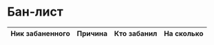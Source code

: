 # Бан-лист

<table id="banned-players-table">
        <thead>
            <tr>
                <th>Ник забаненного</th>
                <th>Причина</th>
                <th>Кто забанил</th>
                <th>На сколько</th>
            </tr>
        </thead>
        <tbody>
        </tbody>
</table>

<script>
        // Замените 'https://example.com/api/banned_players' на URL вашего веб-сервера
        fetch('https://api.catcraftmc.ru/banned-players')
            .then(response => response.json())
            .then(data => {
                const tableBody = document.querySelector('#banned-players-table tbody');

                data.forEach(player => {
                    const row = document.createElement('tr');

                    // Ник забаненного
                    const nameCell = document.createElement('td');
                    nameCell.textContent = player.name;
                    row.appendChild(nameCell);

                    // Причина
                    const reasonCell = document.createElement('td');
                    reasonCell.textContent = player.reason;
                    row.appendChild(reasonCell);

                    // Кто забанил
                    const sourceCell = document.createElement('td');
                    sourceCell.textContent = player.source;
                    row.appendChild(sourceCell);

                    // На сколько
                    const expiresCell = document.createElement('td');
                    expiresCell.textContent = player.expires === 'forever' ? 'Навсегда' : player.expires;
                    row.appendChild(expiresCell);

                    tableBody.appendChild(row);
                });
            })
            .catch(error => {
                console.error('Ошибка при получении данных:', error);
            });
</script>